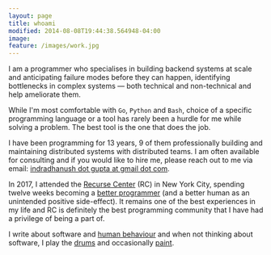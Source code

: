 ```yaml
---
layout: page
title: whoami
modified: 2014-08-08T19:44:38.564948-04:00
image:
feature: /images/work.jpg
---
```


I am a programmer who specialises in building backend systems at scale and
anticipating failure modes before they can happen, identifying bottlenecks in
complex systems — both technical and non-technical and help ameliorate them.

While I'm most comfortable with `Go`, `Python` and `Bash`, choice of a specific
programming language or a tool has rarely been a hurdle for me while solving a
problem. The best tool is the one that does the job.

I have been programming for 13 years, 9 of them professionally building and
maintaining distributed systems with distributed teams. I am often available for
consulting and if you would like to hire me, please reach out to me via email:
[indradhanush dot gupta at gmail dot com](mailto:indradhanush.gupta@gmail.com).

In 2017, I attended the [Recurse Center](https://www.recurse.com/) (RC) in New
York City, spending twelve weeks becoming a [better
programmer](/tags/#recurse-center) (and a better human as an unintended positive
side-effect). It remains one of the best experiences in my life and RC is
definitely the best programming community that I have had a privilege of being a
part of.

I write about software and [human behaviour](/tags/#human-behaviour) and when
not thinking about software, I play the
[drums](https://www.instagram.com/dhanush_on_drums/) and occasionally
[paint](/paintings/).

